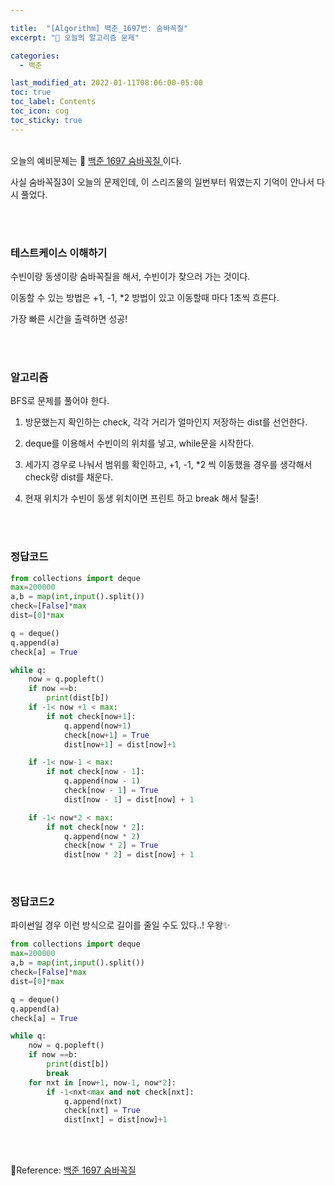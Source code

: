 ```yaml
---

title:  "[Algorithm] 백준_1697번: 숨바꼭질"
excerpt: "🥳 오늘의 알고리즘 문제"

categories:
  - 백준

last_modified_at: 2022-01-11T08:06:00-05:00
toc: true
toc_label: Contents
toc_icon: cog
toc_sticky: true
---
```


<br />오늘의 예비문제는 🚀 <a href="https://www.acmicpc.net/problem/1959" target="_blank">백준 1697 숨바꼭질 </a>이다. 

사실 숨바꼭질3이 오늘의 문제인데, 이 스리즈물의 일번부터 뭐였는지 기억이 안나서 다시 풀었다.

<br /><br />

### 테스트케이스 이해하기

수빈이랑 동생이랑 숨바꼭질을 해서, 수빈이가 찾으러 가는 것이다.

이동할 수 있는 방법은 +1, -1, *2 방법이 있고 이동할때 마다 1초씩 흐른다.

가장 빠른 시간을 출력하면 성공!

<br /><br />

### 알고리즘

BFS로 문제를 풀어야 한다.

1. 방문했는지 확인하는 check, 각각 거리가 얼마인지 저장하는 dist를 선언한다.

2. deque를 이용해서 수빈이의 위치를 넣고, while문을 시작한다.

3. 세가지 경우로 나눠서 범위를 확인하고, +1, -1, *2 씩 이동했을 경우를 생각해서 check랑 dist를 채운다.

4. 현재 위치가 수빈이 동생 위치이면 프린트 하고 break 해서 탈출!

   <br />

   <br />

### 정답코드

```python
from collections import deque
max=200000
a,b = map(int,input().split())
check=[False]*max
dist=[0]*max

q = deque()
q.append(a)
check[a] = True

while q:
    now = q.popleft()
    if now ==b:
        print(dist[b])
    if -1< now +1 < max:
        if not check[now+1]:
            q.append(now+1)
            check[now+1] = True
            dist[now+1] = dist[now]+1

    if -1< now-1 < max:
        if not check[now - 1]:
            q.append(now - 1)
            check[now - 1] = True
            dist[now - 1] = dist[now] + 1

    if -1< now*2 < max:
        if not check[now * 2]:
            q.append(now * 2)
            check[now * 2] = True
            dist[now * 2] = dist[now] + 1

```

<br />

### 정답코드2

파이썬일 경우 이런 방식으로 길이를 줄일 수도 있다..! 우왕✨

```python
from collections import deque
max=200000
a,b = map(int,input().split())
check=[False]*max
dist=[0]*max

q = deque()
q.append(a)
check[a] = True

while q:
    now = q.popleft()
    if now ==b:
        print(dist[b])
        break
    for nxt in [now+1, now-1, now*2]:
        if -1<nxt<max and not check[nxt]:
            q.append(nxt)
            check[nxt] = True
            dist[nxt] = dist[now]+1
```



<br />

<br />

🚀Reference:   <a href="https://www.acmicpc.net/problem/1959" target="_blank">백준 1697 숨바꼭질 </a> <br />





